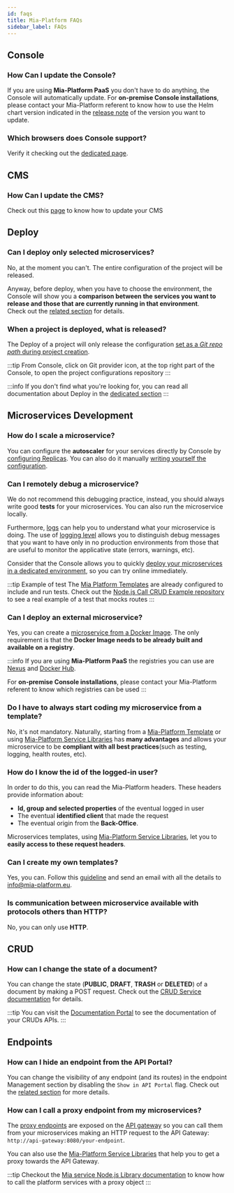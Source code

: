 ```yaml
---
id: faqs
title: Mia-Platform FAQs
sidebar_label: FAQs
---
```


## Console

### How Can I update the Console?

If you are using **Mia-Platform PaaS** you don't have to do anything, the Console will automatically update. For **on-premise Console installations**, please contact your Mia-Platform referent to know how to use the Helm chart version indicated in the [release note](../release_notes/release_notes) of the version you want to update.

### Which browsers does Console support?

Verify it checking out the [dedicated page](../info/supported_browser).

## CMS

### How Can I update the CMS?

Check out this [page](../business_suite/update_cms) to know how to update your CMS

## Deploy

### Can I deploy only selected microservices?

No, at the moment you can't. The entire configuration of the project will be released.

Anyway, before deploy, when you have to choose the environment, the Console will show you a **comparison between the services you want to release and those that are currently running in that environment**.  
Check out the [related section](../development_suite/deploy/deploy#compare-services) for details.

### When a project is deployed, what is released?

The Deploy of a project will only release the configuration [set as a *Git repo path* during project creation](../development_suite/set-up-infrastructure/create-project#step-2-repository).

:::tip
From Console, click on Git provider icon, at the top right part of the Console, to open the project configurations repository
:::

:::info
If you don't find what you're looking for, you can read all documentation about Deploy in the [dedicated section](../development_suite/deploy/deploy)
:::

## Microservices Development

### How do I scale a microservice?

You can configure the **autoscaler** for your services directly by Console by [configuring Replicas](../development_suite/api-console/api-design/replicas). You can also do it manually [writing yourself the configuration](../development_suite/api-console/api-design/replicas#how-to-scale-services-manually).

### Can I remotely debug a microservice?

We do not recommend this debugging practice, instead, you should always write good **tests** for your microservices. You can also run the microservice locally.

Furthermore, [logs](../development_suite/monitoring/monitoring_pods/) can help you to understand what your microservice is doing. The use of [logging level](monitoring-dashboard/dev_ops_guide/log#use-the-appropriate-logging-level) allows you to distinguish debug messages that you want to have only in no production environments from those that are useful to monitor the applicative state (errors, warnings, etc).

Consider that the Console allows you to quickly [deploy your microservices in a dedicated environment](../development_suite/deploy/deploy#select-environment), so you can try online immediately.

:::tip Example of test
The [Mia Platform Templates](../marketplace/templates/mia_templates) are already configured to include and run tests.
Check out the [Node.js Call CRUD Example repository](https://github.com/mia-platform-marketplace/Node.js-Call-CRUD-Example/blob/master/tests/crud.test.js) to see a real example of a test that mocks routes
:::

### Can I deploy an external microservice?

Yes, you can create a [microservice from a Docker Image](../development_suite/api-console/api-design/services#how-to-create-a-microservice-from-a-docker-image). The only requirement is that the **Docker Image needs to be already built and available on a registry**.

:::info
If you are using **Mia-Platform PaaS** the registries you can use are [Nexus](https://www.sonatype.com/nexus/repository-oss) and [Docker Hub](https://www.docker.com/products/docker-hub).

For **on-premise Console installations**, please contact your Mia-Platform referent to know which registries can be used
:::

### Do I have to always start coding my microservice from a template?

No, it's not mandatory. Naturally, starting from a [Mia-Platform Template](../marketplace/templates/mia_templates) or using [Mia-Platform Service Libraries](../libraries/overview_service_libraries) has **many advantages** and allows your microservice to be **compliant with all best practices**(such as testing, logging, health routes, etc).

### How do I know the id of the logged-in user?

In order to do this, you can read the Mia-Platform headers. These headers provide information about:

* **Id, group and selected properties** of the eventual logged in user
* The eventual **identified client** that made the request
* The eventual origin from the **Back-Office**.

Microservices templates, using [Mia-Platform Service Libraries](../libraries/overview_service_libraries), let you to **easily access to these request headers**.

### Can I create my own templates?

Yes, you can. Follow this [guideline](../marketplace/templates/template_create) and send an email with all the details to [info@mia-platform.eu](mailto:info@mia-platform.eu).

### Is communication between microservice available with protocols others than HTTP?

No, you can only use **HTTP**.

## CRUD

### How can I change the state of a document?

You can change the state (**PUBLIC**, **DRAFT**, **TRASH** or **DELETED**) of a document by making a POST request. Check out the [CRUD Service documentation](../runtime_suite/crud-service/overview_and_usage#state-transitions) for details.

:::tip
You can visit the [Documentation Portal](../development_suite/api-portal/api-documentations) to see the documentation of your CRUDs APIs.
:::

## Endpoints

### How can I hide an endpoint from the API Portal?

You can change the visibility of any endpoint (and its routes) in the endpoint Management section by disabling the `Show in API Portal` flag. Check out the [related section](../development_suite/api-console/api-design/endpoints.md#manage-the-visibility-of-your-endpoints) for more details.

### How can I call a proxy endpoint from my microservices?

The [proxy endpoints](../development_suite/api-console/api-design/proxy.md) are exposed on the [API gateway](../runtime_suite/api-gateway/overview.md) so you can call them from your microservices making an HTTP request to the API Gateway: `http://api-gateway:8080/your-endpoint`.

You can also use the [Mia-Platform Service Libraries](../libraries/overview_service_libraries) that help you to get a proxy towards the API Gateway.

:::tip
Checkout the [Mia service Node.js Library documentation](https://github.com/mia-platform/custom-plugin-lib/blob/master/docs/HTTPClient.md) to know how to call the platform services with a proxy object
:::
